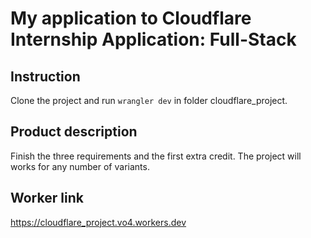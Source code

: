 # My application to Cloudflare Internship Application: Full-Stack

## Instruction

Clone the project and run `wrangler dev` in folder cloudflare_project.

## Product description

Finish the three requirements and the first extra credit.
The project will works for any number of variants.

## Worker link

https://cloudflare_project.vo4.workers.dev
